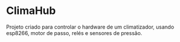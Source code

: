 # ClimaHub
Projeto criado para controlar o hardware de um climatizador, usando esp8266, motor de passo, relés e sensores de pressão.
